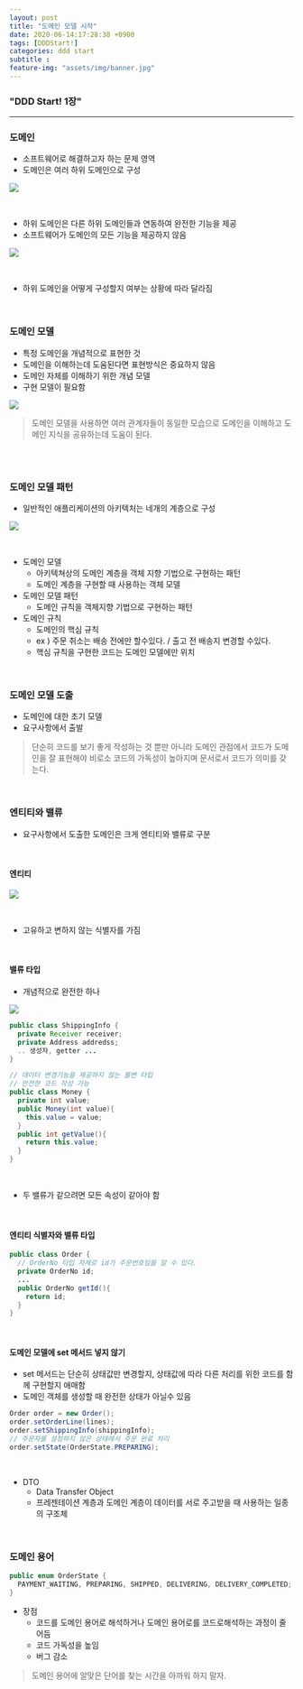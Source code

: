 ```yaml
---
layout: post
title: "도메인 모델 시작"
date: 2020-06-14:17:28:38 +0900
tags: [DDDStart!]
categories: ddd start
subtitle : 
feature-img: "assets/img/banner.jpg"
---
```


### "DDD Start! 1장"
---

### 도메인

- 소프트웨어로 해결하고자 하는 문제 영역
- 도메인은 여러 하위 도메인으로 구성 

![](/assets/images/post/200614/(1).png) 

<!-- more -->

<br>

- 하위 도메인은 다른 하위 도메인들과 연동하여 완전한 기능을 제공 
- 소프트웨어가 도메인의 모든 기능을 제공하지 않음 

![](/assets/images/post/200614/(2).png) 

<br>

- 하위 도메인을 어떻게 구성할지 여부는 상황에 따라 달라짐 

<br>

### 도메인 모델 

- 특정 도메인을 개념적으로 표현한 것 
- 도메인을 이해하는데 도움된다면 표현방식은 중요하지 않음 
- 도메인 자체를 이해하기 위한 개념 모델 
- 구현 모델이 필요함 

![](/assets/images/post/200614/(3).jpg) 

> 도메인 모델을 사용하면 여러 관계자들이 동일한 모습으로 도메인을 이해하고 도메인 지식을 공유하는데 도움이 된다. 

<br>

<br>

### 도메인 모델 패턴 

- 일반적인 애플리케이션의 아키텍처는 네개의 계층으로 구성 

![](/assets/images/post/200614/(4).png) 

<br>

- 도메인 모델 
  - 아키텍쳐상의 도메인 계층을 객체 지향 기법으로 구현하는 패턴 
  - 도메인 계층을 구현할 때 사용하는 객체 모델 
- 도메인 모델 패턴 
  - 도메인 규칙을 객체지향 기법으로 구현하는 패턴 
- 도메인 규칙 
  - 도메인의 핵심 규칙 
  - ex ) 주문 취소는 배송 전에만 할수있다. / 출고 전 배송지 변경할 수있다. 
  - 핵심 규칙을 구현한 코드는 도메인 모델에만 위치

<br>

### 도메인 모델 도출 

- 도메인에 대한 초기 모델 
- 요구사항에서 출발 

> 단순히 코드를 보기 좋게 작성하는 것 뿐만 아니라 도메인 관점에서 코드가 도메인을 잘 표현해야 비로소 코드의 가독성이 높아지며 문서로서 코드가 의미를 갖는다. 

<br>

### 엔티티와 밸류 

- 요구사항에서 도출한 도메인은 크게 엔티티와 밸류로 구분 

<br>

#### 엔티티

![](/assets/images/post/200614/(5).png) 

<br>

- 고유하고 변하지 않는 식별자를 가짐 

<br>

#### 밸류 타입 

- 개념적으로 완전한 하나 

![](/assets/images/post/200614/(6).png) 

```java
public class ShippingInfo {
  private Receiver receiver;
  private Address addredss;
  .. 생성자, getter ... 
}
```

```java
// 데이터 변경기능을 제공하지 않는 불변 타입 
// 안전한 코드 작성 가능 
public class Money {
  private int value;
  public Money(int value){
    this.value = value;
  }
  public int getValue(){
    return this.value;
  }
}
```

<br>

- 두 밸류가 같으려면 모든 속성이 같아야 함 

<br>

#### 엔티티 식별자와 밸류 타입 

```java
public class Order {
  // OrderNo 타입 자체로 id가 주문번호임을 알 수 있다. 
  private OrderNo id;
  ... 
  public OrderNo getId(){
    return id;
  }
}
```

<Br>

#### 도메인 모델에 set 메서드 넣지 않기

- set 메서드는 단순히 상태값만 변경할지, 상태값에 따라 다른 처리를 위한 코드를 함께 구현할지 애매함
- 도메인 객체를 생성할 때 완전한 상태가 아닐수 있음 

```java
Order order = new Order();
order.setOrderLine(lines);
order.setShippingInfo(shippingInfo);
// 주문자를 설정하지 않은 상태에서 주문 완료 처리 
order.setState(OrderState.PREPARING);
```

<br>

- DTO 
  - Data Transfer Object 
  - 프레젠테이션 계층과 도메인 계층이 데이터를 서로 주고받을 때 사용하는 일종의 구조체 

<br>

### 도메인 용어

```java
public enum OrderState {
  PAYMENT_WAITING, PREPARING, SHIPPED, DELIVERING, DELIVERY_COMPLETED;
}
```

- 장점
  - 코드를 도메인 용어로 해석하거나 도메인 용어로를 코드로해석하는 과정이 줄어듬
  - 코드 가독성을 높임
  - 버그 감소

> 도메인 용어에 알맞은 단어를 찾는 시간을 아까워 하지 말자.

<br>

